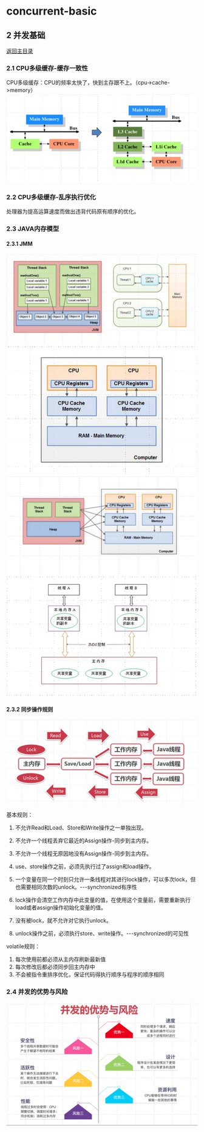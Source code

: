 # concurrent-basic

## 2 并发基础
[返回主目录](../README.md)

### 2.1 CPU多级缓存-缓存一致性
CPU多级缓存：CPU的频率太快了，快到主存跟不上。（cpu->cache->memory）
![PU多级缓存](src/main/resources/static/4.jpg)

### 2.2 CPU多级缓存-乱序执行优化
处理器为提高运算速度而做出违背代码原有顺序的优化。

### 2.3 JAVA内存模型

#### 2.3.1 JMM
![](src/main/resources/static/5.jpg)
![](src/main/resources/static/6.jpg)
![](src/main/resources/static/7.jpg)
![](src/main/resources/static/8.jpg)

#### 2.3.2 同步操作规则
![](src/main/resources/static/9.jpg)

基本规则：
1. 不允许Read和Load、Store和Write操作之一单独出现。

2. 不允许一个线程丢弃它最近的Assign操作-同步到主内存。

3. 不允许一个线程无原因地没有Assign操作-同步到主内存。

4. use、store操作之前，必须先执行过了assign和load操作。

5. 一个变量在同一个时刻只允许一条线程对其进行lock操作，可以多次lock，但也需要相同次数的unlock。---synchronized有序性

6. lock操作会清空工作内存中此变量的值，在使用这个变量前，需要重新执行load或者assign操作初始化变量的值。

7. 没有被lock，就不允许对它执行unlock。

8. unlock操作之前，必须执行store、write操作。---synchronized的可见性

volatile规则：

1. 每次使用前都必须从主内存刷新最新值
2. 每次修改后都必须同步回主内存中
3. 不会被指令重排序优化，保证代码得执行顺序与程序的顺序相同

### 2.4 并发的优势与风险
![](src/main/resources/static/10.jpg)

